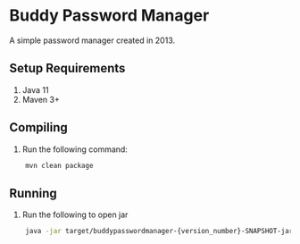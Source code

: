 # Buddy Password Manager

A simple password manager created in 2013.

## Setup Requirements

1. Java 11
1. Maven 3+

## Compiling

1. Run the following command:

```bash
    mvn clean package
```

## Running

1. Run the following to open jar

```bash
    java -jar target/buddypasswordmanager-{version_number}-SNAPSHOT-jar-with-dependencies.jar
```
